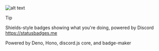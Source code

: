 ![alt text](status.png)


>[!TIP]
Shields-style badges showing what you're doing, powered by Discord
https://statusbadges.me



Powered by Deno, Hono, discord.js core, and badge-maker